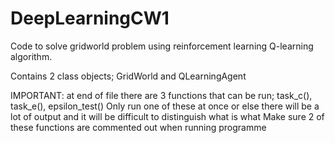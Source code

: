 # DeepLearningCW1

Code to solve gridworld problem using reinforcement learning Q-learning algorithm. 

Contains 2 class objects; GridWorld and QLearningAgent

IMPORTANT:
at end of file there are 3 functions that can be run; task_c(), task_e(), epsilon_test()
Only run one of these at once or else there will be a lot of output and it will be difficult to distinguish what is what 
Make sure 2 of these functions are commented out when running programme 
